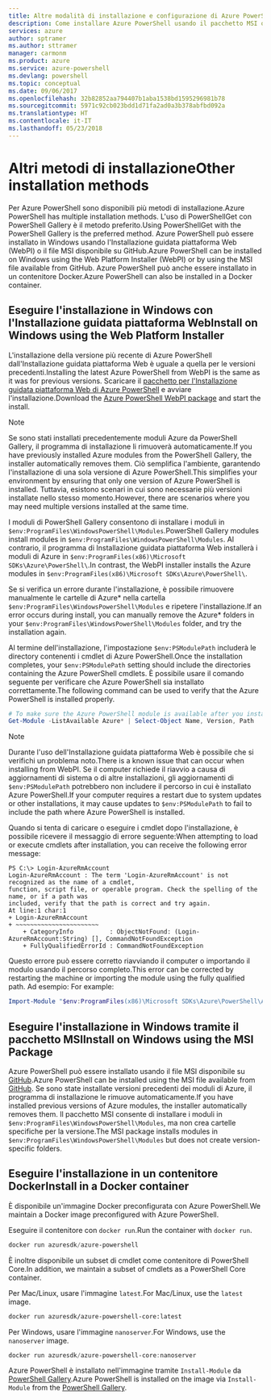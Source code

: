 ```yaml
---
title: Altre modalità di installazione e configurazione di Azure PowerShell | Microsoft Docs
description: Come installare Azure PowerShell usando il pacchetto MSI o l'Installazione guidata piattaforma Web.
services: azure
author: sptramer
ms.author: sttramer
manager: carmonm
ms.product: azure
ms.service: azure-powershell
ms.devlang: powershell
ms.topic: conceptual
ms.date: 09/06/2017
ms.openlocfilehash: 32b82852aa794407b1aba1538bd1595296981b78
ms.sourcegitcommit: 5971c92cb023bdd1d71fa2ad0a3b378abfbd092a
ms.translationtype: HT
ms.contentlocale: it-IT
ms.lasthandoff: 05/23/2018
---
```

# <a name="other-installation-methods"></a><span data-ttu-id="2af14-103">Altri metodi di installazione</span><span class="sxs-lookup"><span data-stu-id="2af14-103">Other installation methods</span></span>

<span data-ttu-id="2af14-104">Per Azure PowerShell sono disponibili più metodi di installazione.</span><span class="sxs-lookup"><span data-stu-id="2af14-104">Azure PowerShell has multiple installation methods.</span></span> <span data-ttu-id="2af14-105">L'uso di PowerShellGet con PowerShell Gallery è il metodo preferito.</span><span class="sxs-lookup"><span data-stu-id="2af14-105">Using PowerShellGet with the PowerShell Gallery is the preferred method.</span></span> <span data-ttu-id="2af14-106">Azure PowerShell può essere installato in Windows usando l'Installazione guidata piattaforma Web (WebPI) o il file MSI disponibile su GitHub.</span><span class="sxs-lookup"><span data-stu-id="2af14-106">Azure PowerShell can be installed on Windows using the Web Platform Installer (WebPI) or by using the MSI file available from GitHub.</span></span> <span data-ttu-id="2af14-107">Azure PowerShell può anche essere installato in un contenitore Docker.</span><span class="sxs-lookup"><span data-stu-id="2af14-107">Azure PowerShell can also be installed in a Docker container.</span></span>

## <a name="install-on-windows-using-the-web-platform-installer"></a><span data-ttu-id="2af14-108">Eseguire l'installazione in Windows con l'Installazione guidata piattaforma Web</span><span class="sxs-lookup"><span data-stu-id="2af14-108">Install on Windows using the Web Platform Installer</span></span>

<span data-ttu-id="2af14-109">L'installazione della versione più recente di Azure PowerShell dall'Installazione guidata piattaforma Web è uguale a quella per le versioni precedenti.</span><span class="sxs-lookup"><span data-stu-id="2af14-109">Installing the latest Azure PowerShell from WebPI is the same as it was for previous versions.</span></span>
<span data-ttu-id="2af14-110">Scaricare il [pacchetto per l'Installazione guidata piattaforma Web di Azure PowerShell](http://aka.ms/webpi-azps) e avviare l'installazione.</span><span class="sxs-lookup"><span data-stu-id="2af14-110">Download the [Azure PowerShell WebPI package](http://aka.ms/webpi-azps) and start the install.</span></span>

> [!NOTE]
> <span data-ttu-id="2af14-111">Se sono stati installati precedentemente moduli Azure da PowerShell Gallery, il programma di installazione li rimuoverà automaticamente.</span><span class="sxs-lookup"><span data-stu-id="2af14-111">If you have previously installed Azure modules from the PowerShell Gallery, the installer automatically removes them.</span></span> <span data-ttu-id="2af14-112">Ciò semplifica l'ambiente, garantendo l'installazione di una sola versione di Azure PowerShell.</span><span class="sxs-lookup"><span data-stu-id="2af14-112">This simplifies your environment by ensuring that only one version of Azure PowerShell is installed.</span></span> <span data-ttu-id="2af14-113">Tuttavia, esistono scenari in cui sono necessarie più versioni installate nello stesso momento.</span><span class="sxs-lookup"><span data-stu-id="2af14-113">However, there are scenarios where you may need multiple versions installed at the same time.</span></span>
>
> <span data-ttu-id="2af14-114">I moduli di PowerShell Gallery consentono di installare i moduli in `$env:ProgramFiles\WindowsPowerShell\Modules`.</span><span class="sxs-lookup"><span data-stu-id="2af14-114">PowerShell Gallery modules install modules in `$env:ProgramFiles\WindowsPowerShell\Modules`.</span></span> <span data-ttu-id="2af14-115">Al contrario, il programma di Installazione guidata piattaforma Web installerà i moduli di Azure in `$env:ProgramFiles(x86)\Microsoft SDKs\Azure\PowerShell\`.</span><span class="sxs-lookup"><span data-stu-id="2af14-115">In contrast, the WebPI installer installs the Azure modules in `$env:ProgramFiles(x86)\Microsoft SDKs\Azure\PowerShell\`.</span></span>
>
> <span data-ttu-id="2af14-116">Se si verifica un errore durante l'installazione, è possibile rimuovere manualmente le cartelle di Azure\* nella cartella `$env:ProgramFiles\WindowsPowerShell\Modules` e ripetere l'installazione.</span><span class="sxs-lookup"><span data-stu-id="2af14-116">If an error occurs during install, you can manually remove the Azure\* folders in your `$env:ProgramFiles\WindowsPowerShell\Modules` folder, and try the installation again.</span></span>

<span data-ttu-id="2af14-117">Al termine dell'installazione, l'impostazione `$env:PSModulePath` includerà le directory contenenti i cmdlet di Azure PowerShell.</span><span class="sxs-lookup"><span data-stu-id="2af14-117">Once the installation completes, your `$env:PSModulePath` setting should include the directories containing the Azure PowerShell cmdlets.</span></span> <span data-ttu-id="2af14-118">È possibile usare il comando seguente per verificare che Azure PowerShell sia installato correttamente.</span><span class="sxs-lookup"><span data-stu-id="2af14-118">The following command can be used to verify that the Azure PowerShell is installed properly.</span></span>

```powershell
# To make sure the Azure PowerShell module is available after you install
Get-Module -ListAvailable Azure* | Select-Object Name, Version, Path
```

> [!NOTE]
> <span data-ttu-id="2af14-119">Durante l'uso dell'Installazione guidata piattaforma Web è possibile che si verifichi un problema noto.</span><span class="sxs-lookup"><span data-stu-id="2af14-119">There is a known issue that can occur when installing from WebPI.</span></span> <span data-ttu-id="2af14-120">Se il computer richiede il riavvio a causa di aggiornamenti di sistema o di altre installazioni, gli aggiornamenti di `$env:PSModulePath` potrebbero non includere il percorso in cui è installato Azure PowerShell.</span><span class="sxs-lookup"><span data-stu-id="2af14-120">If your computer requires a restart due to system updates or other installations, it may cause updates to `$env:PSModulePath` to fail to include the path where Azure PowerShell is installed.</span></span>

<span data-ttu-id="2af14-121">Quando si tenta di caricare o eseguire i cmdlet dopo l'installazione, è possibile ricevere il messaggio di errore seguente:</span><span class="sxs-lookup"><span data-stu-id="2af14-121">When attempting to load or execute cmdlets after installation, you can receive the following error message:</span></span>

```
PS C:\> Login-AzureRmAccount
Login-AzureRmAccount : The term 'Login-AzureRmAccount' is not recognized as the name of a cmdlet,
function, script file, or operable program. Check the spelling of the name, or if a path was
included, verify that the path is correct and try again.
At line:1 char:1
+ Login-AzureRmAccount
+ ~~~~~~~~~~~~~~~~~~~~~~~
    + CategoryInfo          : ObjectNotFound: (Login-AzureRmAccount:String) [], CommandNotFoundException
    + FullyQualifiedErrorId : CommandNotFoundException
```

<span data-ttu-id="2af14-122">Questo errore può essere corretto riavviando il computer o importando il modulo usando il percorso completo.</span><span class="sxs-lookup"><span data-stu-id="2af14-122">This error can be corrected by restarting the machine or importing the module using the fully qualified path.</span></span> <span data-ttu-id="2af14-123">Ad esempio: </span><span class="sxs-lookup"><span data-stu-id="2af14-123">For example:</span></span>

```powershell
Import-Module "$env:ProgramFiles(x86)\Microsoft SDKs\Azure\PowerShell\AzureRM.psd1"
```

## <a name="install-on-windows-using-the-msi-package"></a><span data-ttu-id="2af14-124">Eseguire l'installazione in Windows tramite il pacchetto MSI</span><span class="sxs-lookup"><span data-stu-id="2af14-124">Install on Windows using the MSI Package</span></span>

<span data-ttu-id="2af14-125">Azure PowerShell può essere installato usando il file MSI disponibile su [GitHub](https://github.com/Azure/azure-powershell/releases/latest).</span><span class="sxs-lookup"><span data-stu-id="2af14-125">Azure PowerShell can be installed using the MSI file available from [GitHub](https://github.com/Azure/azure-powershell/releases/latest).</span></span> <span data-ttu-id="2af14-126">Se sono state installate versioni precedenti dei moduli di Azure, il programma di installazione le rimuove automaticamente.</span><span class="sxs-lookup"><span data-stu-id="2af14-126">If you have installed previous versions of Azure modules, the installer automatically removes them.</span></span> <span data-ttu-id="2af14-127">Il pacchetto MSI consente di installare i moduli in `$env:ProgramFiles\WindowsPowerShell\Modules`, ma non crea cartelle specifiche per la versione.</span><span class="sxs-lookup"><span data-stu-id="2af14-127">The MSI package installs modules in `$env:ProgramFiles\WindowsPowerShell\Modules` but does not create version-specific folders.</span></span>

## <a name="install-in-a-docker-container"></a><span data-ttu-id="2af14-128">Eseguire l'installazione in un contenitore Docker</span><span class="sxs-lookup"><span data-stu-id="2af14-128">Install in a Docker container</span></span>

<span data-ttu-id="2af14-129">È disponibile un'immagine Docker preconfigurata con Azure PowerShell.</span><span class="sxs-lookup"><span data-stu-id="2af14-129">We maintain a Docker image preconfigured with Azure PowerShell.</span></span>

<span data-ttu-id="2af14-130">Eseguire il contenitore con `docker run`.</span><span class="sxs-lookup"><span data-stu-id="2af14-130">Run the container with `docker run`.</span></span>

```powershell
docker run azuresdk/azure-powershell
```

<span data-ttu-id="2af14-131">È inoltre disponibile un subset di cmdlet come contenitore di PowerShell Core.</span><span class="sxs-lookup"><span data-stu-id="2af14-131">In addition, we maintain a subset of cmdlets as a PowerShell Core container.</span></span>

<span data-ttu-id="2af14-132">Per Mac/Linux, usare l'immagine `latest`.</span><span class="sxs-lookup"><span data-stu-id="2af14-132">For Mac/Linux, use the `latest` image.</span></span>

```bash
docker run azuresdk/azure-powershell-core:latest
```

<span data-ttu-id="2af14-133">Per Windows, usare l'immagine `nanoserver`.</span><span class="sxs-lookup"><span data-stu-id="2af14-133">For Windows, use the `nanoserver` image.</span></span>

```powershell
docker run azuresdk/azure-powershell-core:nanoserver
```

<span data-ttu-id="2af14-134">Azure PowerShell è installato nell'immagine tramite `Install-Module` da [PowerShell Gallery](https://www.powershellgallery.com/).</span><span class="sxs-lookup"><span data-stu-id="2af14-134">Azure PowerShell is installed on the image via `Install-Module` from the [PowerShell Gallery](https://www.powershellgallery.com/).</span></span>